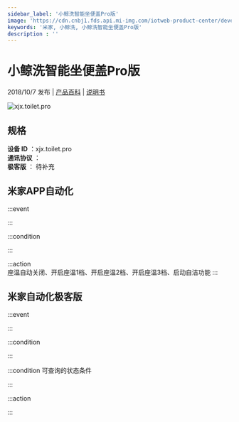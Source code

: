 ```yaml
---
sidebar_label: '小鲸洗智能坐便盖Pro版'
image: 'https://cdn.cnbj1.fds.api.mi-img.com/iotweb-product-center/developer_1592880517501QfuKogsb.png?GalaxyAccessKeyId=AKVGLQWBOVIRQ3XLEW&Expires=9223372036854775807&Signature=IMhWU1r7IBOhynwxsgeNT4tX2wY='
keywords: '米家, 小鲸洗, 小鲸洗智能坐便盖Pro版'
description : ''
---
```

# 小鲸洗智能坐便盖Pro版

2018/10/7 发布 | [产品百科](https://home.mi.com/webapp/content/baike/product/index.html?model=xjx.toilet.pro/) | [说明书](https://home.mi.com/views/introduction.html?model=xjx.toilet.pro&region=cn)

![xjx.toilet.pro](https://cdn.cnbj1.fds.api.mi-img.com/iotweb-product-center/developer_1592880517501QfuKogsb.png?GalaxyAccessKeyId=AKVGLQWBOVIRQ3XLEW&Expires=9223372036854775807&Signature=IMhWU1r7IBOhynwxsgeNT4tX2wY=)

## 规格  
> 
**设备 ID** ：xjx.toilet.pro  
**通讯协议** ：  
**极客版**  ： 待补充 


## 米家APP自动化  

:::event  

:::

:::condition  

:::

:::action   
座温自动关闭、开启座温1档、开启座温2档、开启座温3档、启动自洁功能
:::

## 米家自动化极客版  

:::event  

:::

:::condition  

:::

:::condition 可查询的状态条件  

:::

:::action  

:::

        
